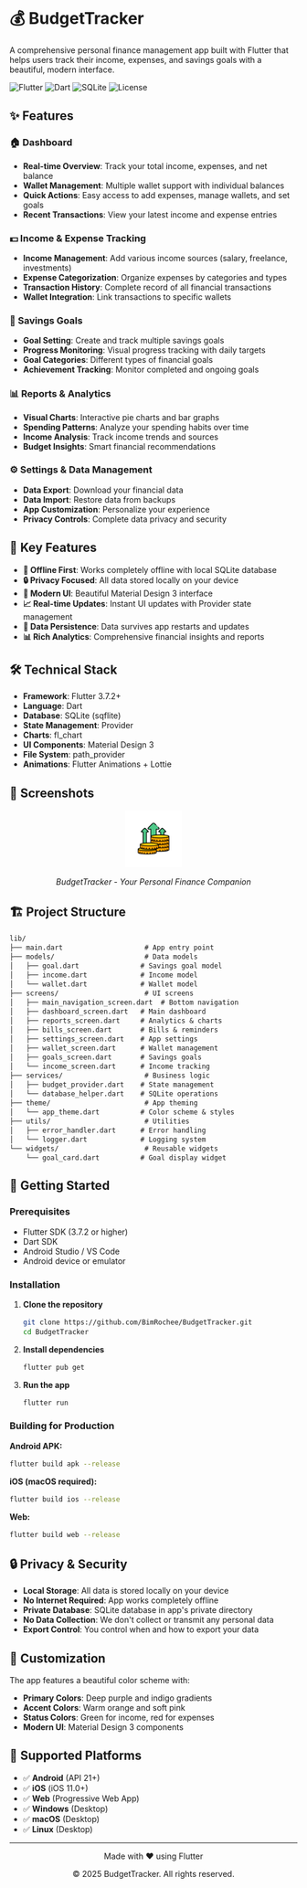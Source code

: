 # 💰 BudgetTracker

A comprehensive personal finance management app built with Flutter that helps users track their income, expenses, and savings goals with a beautiful, modern interface.

![Flutter](https://img.shields.io/badge/Flutter-02569B?style=for-the-badge&logo=flutter&logoColor=white)
![Dart](https://img.shields.io/badge/Dart-0175C2?style=for-the-badge&logo=dart&logoColor=white)
![SQLite](https://img.shields.io/badge/SQLite-003B57?style=for-the-badge&logo=sqlite&logoColor=white)
![License](https://img.shields.io/badge/License-MIT-green?style=for-the-badge)

## ✨ Features

### 🏠 Dashboard

- **Real-time Overview**: Track your total income, expenses, and net balance
- **Wallet Management**: Multiple wallet support with individual balances
- **Quick Actions**: Easy access to add expenses, manage wallets, and set goals
- **Recent Transactions**: View your latest income and expense entries

### 💵 Income & Expense Tracking

- **Income Management**: Add various income sources (salary, freelance, investments)
- **Expense Categorization**: Organize expenses by categories and types
- **Transaction History**: Complete record of all financial transactions
- **Wallet Integration**: Link transactions to specific wallets

### 🎯 Savings Goals

- **Goal Setting**: Create and track multiple savings goals
- **Progress Monitoring**: Visual progress tracking with daily targets
- **Goal Categories**: Different types of financial goals
- **Achievement Tracking**: Monitor completed and ongoing goals

### 📊 Reports & Analytics

- **Visual Charts**: Interactive pie charts and bar graphs
- **Spending Patterns**: Analyze your spending habits over time
- **Income Analysis**: Track income trends and sources
- **Budget Insights**: Smart financial recommendations

### ⚙️ Settings & Data Management

- **Data Export**: Download your financial data
- **Data Import**: Restore data from backups
- **App Customization**: Personalize your experience
- **Privacy Controls**: Complete data privacy and security

## 🚀 Key Features

- **📱 Offline First**: Works completely offline with local SQLite database
- **🔒 Privacy Focused**: All data stored locally on your device
- **🎨 Modern UI**: Beautiful Material Design 3 interface
- **📈 Real-time Updates**: Instant UI updates with Provider state management
- **🔄 Data Persistence**: Data survives app restarts and updates
- **📊 Rich Analytics**: Comprehensive financial insights and reports

## 🛠️ Technical Stack

- **Framework**: Flutter 3.7.2+
- **Language**: Dart
- **Database**: SQLite (sqflite)
- **State Management**: Provider
- **Charts**: fl_chart
- **UI Components**: Material Design 3
- **File System**: path_provider
- **Animations**: Flutter Animations + Lottie

## 📱 Screenshots

<div align="center">
  <img src="assets/images/logo.png" alt="BudgetTracker Logo" width="100" height="100">
  <p><em>BudgetTracker - Your Personal Finance Companion</em></p>
</div>

## 🏗️ Project Structure

```
lib/
├── main.dart                    # App entry point
├── models/                      # Data models
│   ├── goal.dart               # Savings goal model
│   ├── income.dart             # Income model
│   └── wallet.dart             # Wallet model
├── screens/                     # UI screens
│   ├── main_navigation_screen.dart  # Bottom navigation
│   ├── dashboard_screen.dart   # Main dashboard
│   ├── reports_screen.dart     # Analytics & charts
│   ├── bills_screen.dart       # Bills & reminders
│   ├── settings_screen.dart    # App settings
│   ├── wallet_screen.dart      # Wallet management
│   ├── goals_screen.dart       # Savings goals
│   └── income_screen.dart      # Income tracking
├── services/                    # Business logic
│   ├── budget_provider.dart    # State management
│   └── database_helper.dart    # SQLite operations
├── theme/                       # App theming
│   └── app_theme.dart          # Color scheme & styles
├── utils/                       # Utilities
│   ├── error_handler.dart      # Error handling
│   └── logger.dart             # Logging system
└── widgets/                     # Reusable widgets
    └── goal_card.dart          # Goal display widget
```

## 🚀 Getting Started

### Prerequisites

- Flutter SDK (3.7.2 or higher)
- Dart SDK
- Android Studio / VS Code
- Android device or emulator

### Installation

1. **Clone the repository**

   ```bash
   git clone https://github.com/BimRochee/BudgetTracker.git
   cd BudgetTracker
   ```

2. **Install dependencies**

   ```bash
   flutter pub get
   ```

3. **Run the app**
   ```bash
   flutter run
   ```

### Building for Production

**Android APK:**

```bash
flutter build apk --release
```

**iOS (macOS required):**

```bash
flutter build ios --release
```

**Web:**

```bash
flutter build web --release
```
## 🔒 Privacy & Security

- **Local Storage**: All data is stored locally on your device
- **No Internet Required**: App works completely offline
- **Private Database**: SQLite database in app's private directory
- **No Data Collection**: We don't collect or transmit any personal data
- **Export Control**: You control when and how to export your data

## 🎨 Customization

The app features a beautiful color scheme with:

- **Primary Colors**: Deep purple and indigo gradients
- **Accent Colors**: Warm orange and soft pink
- **Status Colors**: Green for income, red for expenses
- **Modern UI**: Material Design 3 components

## 📱 Supported Platforms

- ✅ **Android** (API 21+)
- ✅ **iOS** (iOS 11.0+)
- ✅ **Web** (Progressive Web App)
- ✅ **Windows** (Desktop)
- ✅ **macOS** (Desktop)
- ✅ **Linux** (Desktop)

---

<div align="center">
  <p>Made with ❤️ using Flutter</p>
  <p>© 2025 BudgetTracker. All rights reserved.</p>
</div>
